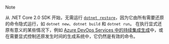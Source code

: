 > [!NOTE]
> 从 .NET Core 2.0 SDK 开始，无需运行 [`dotnet restore`](~/docs/core/tools/dotnet-restore.md)，因为它由所有需要还原的命令隐式运行，如 `dotnet new`、`dotnet build` 和 `dotnet run`。
> 在执行显式还原有意义的某些情况下，例如 [Azure DevOps Services 中的持续集成生成](https://docs.microsoft.com/azure/devops/build-release/apps/aspnet/build-aspnet-core)中，或在需要显式控制还原发生时间的生成系统中，它仍然是有效的命令。